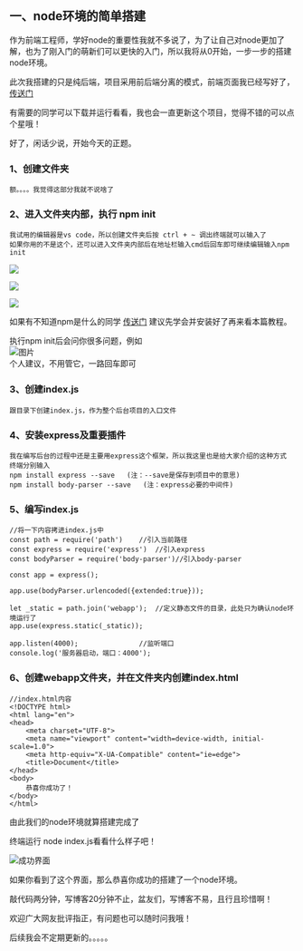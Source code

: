 ## 一、node环境的简单搭建  
作为前端工程师，学好node的重要性我就不多说了，为了让自己对node更加了解，也为了刚入门的萌新们可以更快的入门，所以我将从0开始，一步一步的搭建node环境。  

此次我搭建的只是纯后端，项目采用前后端分离的模式，前端页面我已经写好了，[传送门](https://github.com/royalzhao/sqylztc "项目前端")  

有需要的同学可以下载并运行看看，我也会一直更新这个项目，觉得不错的可以点个星哦！  

好了，闲话少说，开始今天的正题。  
### 1、创建文件夹  
	额。。。。我觉得这部分我就不说啥了  
### 2、进入文件夹内部，执行 npm init
	我试用的编辑器是vs code，所以创建文件夹后按 ctrl + ~ 调出终端就可以输入了  
    如果你用的不是这个，还可以进入文件夹内部后在地址栏输入cmd后回车即可继续编辑输入npm init  
![](https://i.imgur.com/UHSoHk1.png)  

![](https://i.imgur.com/U7h0BMN.png)

![](https://i.imgur.com/1MkUMdN.png)

如果有不知道npm是什么的同学 [传送门](http://www.runoob.com/nodejs/nodejs-npm.html "传送门") 建议先学会并安装好了再来看本篇教程。  

执行npm init后会问你很多问题，例如  
![图片](https://i.imgur.com/MQKboDk.png)  
个人建议，不用管它，一路回车即可  

### 3、创建index.js  
	跟目录下创建index.js，作为整个后台项目的入口文件  

### 4、安装express及重要插件  
	我在编写后台的过程中还是主要用express这个框架，所以我这里也是给大家介绍的这种方式  
	终端分别输入  
	npm install express --save   (注：--save是保存到项目中的意思)
	npm install body-parser --save   (注：express必要的中间件)

### 5、编写index.js
	//将一下内容拷进index.js中
	const path = require('path')	//引入当前路径
	const express = require('express')	//引入express
	const bodyParser = require('body-parser')//引入body-parser
	
	const app = express();
	
	app.use(bodyParser.urlencoded({extended:true}));
	
	let _static = path.join('webapp');	//定义静态文件的目录，此处只为确认node环境运行了
	app.use(express.static(_static));
	
	app.listen(4000);				//监听端口
	console.log('服务器启动，端口：4000');

### 6、创建webapp文件夹，并在文件夹内创建index.html
	//index.html内容
	<!DOCTYPE html>
	<html lang="en">
	<head>
	    <meta charset="UTF-8">
	    <meta name="viewport" content="width=device-width, initial-scale=1.0">
	    <meta http-equiv="X-UA-Compatible" content="ie=edge">
	    <title>Document</title>
	</head>
	<body>
	    恭喜你成功了！
	</body>
	</html>

由此我们的node环境就算搭建完成了  

终端运行 node index.js看看什么样子吧！  

![成功界面](https://i.imgur.com/wRvn2XL.png) 

如果你看到了这个界面，那么恭喜你成功的搭建了一个node环境。  

敲代码两分钟，写博客20分钟不止，盆友们，写博客不易，且行且珍惜啊！  

欢迎广大网友批评指正，有问题也可以随时问我哦！  

后续我会不定期更新的。。。。。